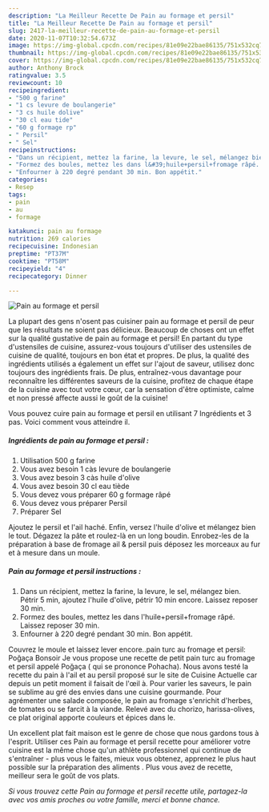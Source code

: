 ```yaml
---
description: "La Meilleur Recette De Pain au formage et persil"
title: "La Meilleur Recette De Pain au formage et persil"
slug: 2417-la-meilleur-recette-de-pain-au-formage-et-persil
date: 2020-11-07T10:32:54.673Z
image: https://img-global.cpcdn.com/recipes/81e09e22bae86135/751x532cq70/pain-au-formage-et-persil-photo-principale-de-la-recette.jpg
thumbnail: https://img-global.cpcdn.com/recipes/81e09e22bae86135/751x532cq70/pain-au-formage-et-persil-photo-principale-de-la-recette.jpg
cover: https://img-global.cpcdn.com/recipes/81e09e22bae86135/751x532cq70/pain-au-formage-et-persil-photo-principale-de-la-recette.jpg
author: Anthony Brock
ratingvalue: 3.5
reviewcount: 10
recipeingredient:
- "500 g farine"
- "1 cs levure de boulangerie"
- "3 cs huile dolive"
- "30 cl eau tide"
- "60 g formage rp"
- " Persil"
- " Sel"
recipeinstructions:
- "Dans un récipient, mettez la farine, la levure, le sel, mélangez bien. Pétrir 5 min, ajoutez l&#39;huile d&#39;olive, pétrir 10 min encore. Laissez reposer 30 min."
- "Formez des boules, mettez les dans l&#39;huile+persil+fromage râpé. Laissez reposer 30 min."
- "Enfourner à 220 degré pendant 30 min. Bon appétit."
categories:
- Resep
tags:
- pain
- au
- formage

katakunci: pain au formage 
nutrition: 269 calories
recipecuisine: Indonesian
preptime: "PT37M"
cooktime: "PT58M"
recipeyield: "4"
recipecategory: Dinner

---
```



![Pain au formage et persil](https://img-global.cpcdn.com/recipes/81e09e22bae86135/751x532cq70/pain-au-formage-et-persil-photo-principale-de-la-recette.jpg)

La plupart des gens n'osent pas cuisiner pain au formage et persil de peur que les résultats ne soient pas délicieux. Beaucoup de choses ont un effet sur la qualité gustative de pain au formage et persil! En partant du type d'ustensiles de cuisine, assurez-vous toujours d'utiliser des ustensiles de cuisine de qualité, toujours en bon état et propres. De plus, la qualité des ingrédients utilisés a également un effet sur l'ajout de saveur, utilisez donc toujours des ingrédients frais. De plus, entraînez-vous davantage pour reconnaître les différentes saveurs de la cuisine, profitez de chaque étape de la cuisine avec tout votre cœur, car la sensation d'être optimiste, calme et non pressé affecte aussi le goût de la cuisine!

<!--inarticleads1-->

Vous pouvez cuire pain au formage et persil en utilisant 7 Ingrédients et 3 pas. Voici comment vous atteindre il.

##### Ingrédients de pain au formage et persil :

1. Utilisation 500 g farine
1. Vous avez besoin 1 càs levure de boulangerie
1. Vous avez besoin 3 càs huile d&#39;olive
1. Vous avez besoin 30 cl eau tiède
1. Vous devez vous préparer 60 g formage râpé
1. Vous devez vous préparer  Persil
1. Préparer  Sel


Ajoutez le persil et l&#39;ail haché. Enfin, versez l&#39;huile d&#39;olive et mélangez bien le tout. Dégazez la pâte et roulez-là en un long boudin. Enrobez-les de la préparation à base de fromage ail &amp; persil puis déposez les morceaux au fur et à mesure dans un moule. 

<!--inarticleads2-->

##### Pain au formage et persil instructions :

1. Dans un récipient, mettez la farine, la levure, le sel, mélangez bien. Pétrir 5 min, ajoutez l&#39;huile d&#39;olive, pétrir 10 min encore. Laissez reposer 30 min.
1. Formez des boules, mettez les dans l&#39;huile+persil+fromage râpé. Laissez reposer 30 min.
1. Enfourner à 220 degré pendant 30 min. Bon appétit.


Couvrez le moule et laissez lever encore..pain turc au fromage et persil: Poğaça Bonsoir Je vous propose une recette de petit pain turc au fromage et persil appelé Poğaça ( qui se prononce Pohacha). Nous avons testé la recette du pain à l&#39;ail et au persil proposé sur le site de Cuisine Actuelle car depuis un petit moment il faisait de l&#39;œil à. Pour varier les saveurs, le pain se sublime au gré des envies dans une cuisine gourmande. Pour agrémenter une salade composée, le pain au fromage s&#39;enrichit d&#39;herbes, de tomates ou se farcit à la viande. Relevé avec du chorizo, harissa-olives, ce plat original apporte couleurs et épices dans le. 

<!--inarticleads1-->

<p>
Un excellent plat fait maison est le genre de chose que nous gardons tous à l'esprit. Utiliser ces Pain au formage et persil recette pour améliorer votre cuisine est la même chose qu'un athlète professionnel qui continue de s'entraîner - plus vous le faites, mieux vous obtenez, apprenez le plus haut possible sur la préparation des aliments . Plus vous avez de recette, meilleur sera le goût de vos plats.
</p>

<p>
<i>Si vous trouvez cette Pain au formage et persil recette utile, partagez-la avec vos amis proches ou votre famille, merci et bonne chance.</i>
</p>
